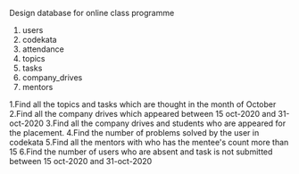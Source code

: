 Design database for online class programme

1. users
2. codekata
3. attendance
4. topics
5. tasks
6. company_drives
7. mentors

1.Find all the topics and tasks which are thought in the month of October
2.Find all the company drives which appeared between 15 oct-2020 and 31-oct-2020
3.Find all the company drives and students who are appeared for the placement.
4.Find the number of problems solved by the user in codekata
5.Find all the mentors with who has the mentee's count more than 15
6.Find the number of users who are absent and task is not submitted between 15 oct-2020 and 31-oct-2020
